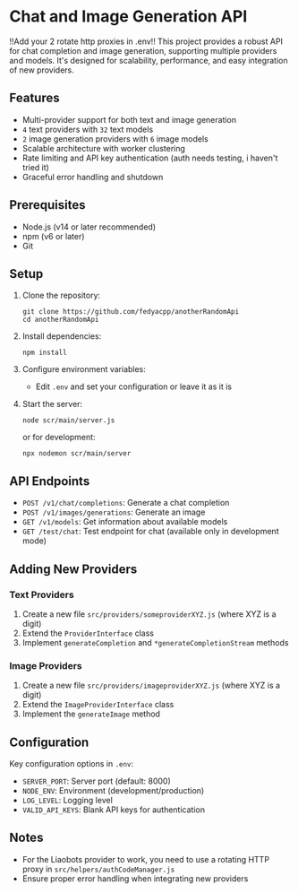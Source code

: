 # Chat and Image Generation API

!!Add your 2 rotate http proxies in .env!!
This project provides a robust API for chat completion and image generation, supporting multiple providers and models. It's designed for scalability, performance, and easy integration of new providers.

## Features

- Multi-provider support for both text and image generation
- `4` text providers with `32` text models
- `2` image generation providers with `6` image models
- Scalable architecture with worker clustering
- Rate limiting and API key authentication (auth needs testing, i haven't tried it)
- Graceful error handling and shutdown

## Prerequisites

- Node.js (v14 or later recommended)
- npm (v6 or later)
- Git

## Setup

1. Clone the repository:
   ```
   git clone https://github.com/fedyacpp/anotherRandomApi
   cd anotherRandomApi
   ```

2. Install dependencies:
   ```
   npm install
   ```

3. Configure environment variables:
   - Edit `.env` and set your configuration or leave it as it is

5. Start the server:
   ```
   node scr/main/server.js
   ```
   or for development:
   ```
   npx nodemon scr/main/server
   ```

## API Endpoints

- `POST /v1/chat/completions`: Generate a chat completion
- `POST /v1/images/generations`: Generate an image
- `GET /v1/models`: Get information about available models
- `GET /test/chat`: Test endpoint for chat (available only in development mode)

## Adding New Providers

### Text Providers

1. Create a new file `src/providers/someproviderXYZ.js` (where XYZ is a digit)
2. Extend the `ProviderInterface` class
3. Implement `generateCompletion` and `*generateCompletionStream` methods

### Image Providers

1. Create a new file `src/providers/imageproviderXYZ.js` (where XYZ is a digit)
2. Extend the `ImageProviderInterface` class
3. Implement the `generateImage` method

## Configuration

Key configuration options in `.env`:

- `SERVER_PORT`: Server port (default: 8000)
- `NODE_ENV`: Environment (development/production)
- `LOG_LEVEL`: Logging level
- `VALID_API_KEYS`: Blank API keys for authentication

## Notes

- For the Liaobots provider to work, you need to use a rotating HTTP proxy in `src/helpers/authCodeManager.js`
- Ensure proper error handling when integrating new providers
